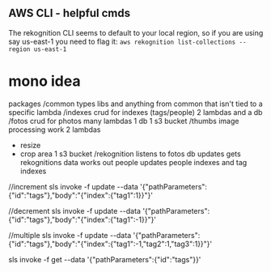 ## AWS CLI - helpful cmds

The rekognition CLI seems to default to your local region, so if you are using say us-east-1 you need to flag it:
`aws rekognition list-collections --region us-east-1`

# mono idea

packages
/common
 types libs and anything from common that isn't tied to a specific lambda
/indexes
 crud for indexes (tags/people)
 2 lambdas and a db
/fotos
 crud for photos
 many lambdas
 1 db
 1 s3 bucket
/thumbs
 image processing work
 2 lambdas
 - resize
 - crop area
 1 s3 bucket
/rekognition
 listens to fotos db updates
 gets rekognitions data
 works out people
 updates people indexes and tag indexes



//increment
sls invoke -f update --data '{"pathParameters":{"id":"tags"},"body":"{\"index\":{\"tag1\":1}}"}'

//decrement
sls invoke -f update --data '{"pathParameters":{"id":"tags"},"body":"{\"index\":{\"tag1\":-1}}"}'

//multiple
sls invoke -f update --data '{"pathParameters":{"id":"tags"},"body":"{\"index\":{\"tag1\":-1,\"tag2\":1,\"tag3\":1}}"}'

sls invoke -f get --data '{"pathParameters":{"id":"tags"}}'
